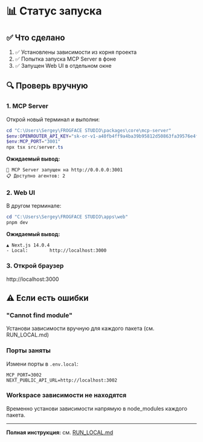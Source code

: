 # 📊 Статус запуска

## ✅ Что сделано

1. ✅ Установлены зависимости из корня проекта
2. ✅ Попытка запуска MCP Server в фоне
3. ✅ Запущен Web UI в отдельном окне

## 🔍 Проверь вручную

### 1. MCP Server

Открой новый терминал и выполни:
```powershell
cd "C:\Users\Sergey\FROGFACE STUDIO\packages\core\mcp-server"
$env:OPENROUTER_API_KEY="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"
$env:MCP_PORT="3001"
npx tsx src/server.ts
```

**Ожидаемый вывод:**
```
🚀 MCP Server запущен на http://0.0.0.0:3001
📋 Доступно агентов: 2
```

### 2. Web UI

В другом терминале:
```powershell
cd "C:\Users\Sergey\FROGFACE STUDIO\apps\web"
pnpm dev
```

**Ожидаемый вывод:**
```
▲ Next.js 14.0.4
- Local:        http://localhost:3000
```

### 3. Открой браузер

http://localhost:3000

## ⚠️ Если есть ошибки

### "Cannot find module"
Установи зависимости вручную для каждого пакета (см. RUN_LOCAL.md)

### Порты заняты
Измени порты в `.env.local`:
```
MCP_PORT=3002
NEXT_PUBLIC_API_URL=http://localhost:3002
```

### Workspace зависимости не находятся
Временно установи зависимости напрямую в node_modules каждого пакета.

---

**Полная инструкция:** см. [RUN_LOCAL.md](./RUN_LOCAL.md)


